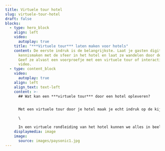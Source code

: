 ```yaml
---
title: Virtuele tour hotel
slug: virtuele-tour-hotel
draft: false
blocks:
  - type: hero_block
    align: left
    video:
      autoplay: true
    title: "***Virtuele tour*** laten maken voor hotels"
    content: De eerste indruk is de belangrijkste. Laat je gasten digitaal
      kennismaken met de sfeer in het hotel en laat ze wandelen door de ruimtes.
      Geef ze alvast een voorproefje met een virtuele tour of interactieve
      video.
  - type: content_block
    video:
      autoplay: true
    align: left
    align_text: text-left
    content: >-
      ## Wat kan een ***virtuele tour*** door een hotel opleveren?


      Met een virtuele tour door je hotel maak je echt indruk op de kijker. Een mens onthoudt dat wat hij ervaart gemiddeld 75% meer, dan dat wat hij hoort of leest. Je biedt de kijkers een levensechte ervaring van alle faciliteiten en laat ze alvast sfeer proeven. \

      \

      In een virtuele rondleiding van het hotel kunnen we alles in beeld brengen. De ruimtes binnen, het terras buiten, de vergaderzalen, sport- en wellnessruimtes en natuurlijk de hotelkamers. Laat ze ontdekken welke services het hotel te bieden heeft.
    displaymedia: image
    image:
      source: images/paysonic1.jpg
---
```

